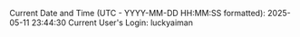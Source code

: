 Current Date and Time (UTC - YYYY-MM-DD HH:MM:SS formatted): 2025-05-11 23:44:30
Current User's Login: luckyaiman
